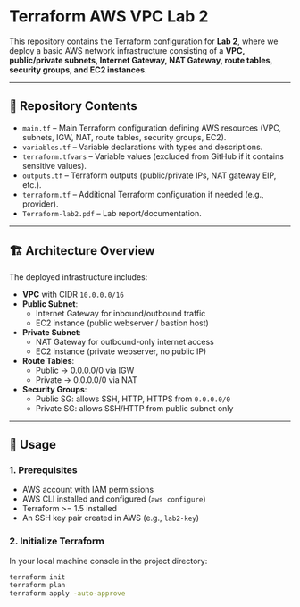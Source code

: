 # Terraform AWS VPC Lab 2

This repository contains the Terraform configuration for **Lab 2**, where we deploy a basic AWS network infrastructure consisting of a **VPC, public/private subnets, Internet Gateway, NAT Gateway, route tables, security groups, and EC2 instances**.

---

## 📂 Repository Contents

- `main.tf` – Main Terraform configuration defining AWS resources (VPC, subnets, IGW, NAT, route tables, security groups, EC2).
- `variables.tf` – Variable declarations with types and descriptions.
- `terraform.tfvars` – Variable values (excluded from GitHub if it contains sensitive values).
- `outputs.tf` – Terraform outputs (public/private IPs, NAT gateway EIP, etc.).
- `terraform.tf` – Additional Terraform configuration if needed (e.g., provider).
- `Terraform-lab2.pdf` – Lab report/documentation.

---

## 🏗️ Architecture Overview

The deployed infrastructure includes:
- **VPC** with CIDR `10.0.0.0/16`
- **Public Subnet**:
  - Internet Gateway for inbound/outbound traffic
  - EC2 instance (public webserver / bastion host)
- **Private Subnet**:
  - NAT Gateway for outbound-only internet access
  - EC2 instance (private webserver, no public IP)
- **Route Tables**:
  - Public → 0.0.0.0/0 via IGW
  - Private → 0.0.0.0/0 via NAT
- **Security Groups**:
  - Public SG: allows SSH, HTTP, HTTPS from `0.0.0.0/0`
  - Private SG: allows SSH/HTTP from public subnet only

---

## 🚀 Usage

### 1. Prerequisites
- AWS account with IAM permissions
- AWS CLI installed and configured (`aws configure`)
- Terraform >= 1.5 installed
- An SSH key pair created in AWS (e.g., `lab2-key`)

### 2. Initialize Terraform
In your local machine console in the project directory:
```bash
terraform init
terraform plan
terraform apply -auto-approve
```



